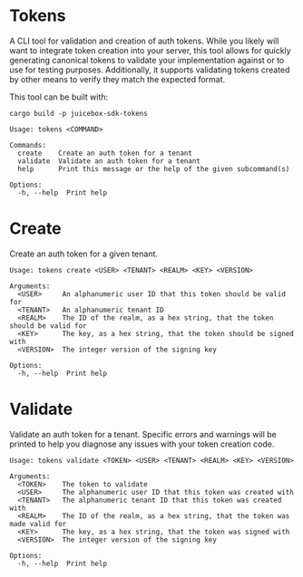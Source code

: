 # Tokens

A CLI tool for validation and creation of auth tokens. While you likely will want to integrate token creation into your server, this tool allows for quickly generating canonical tokens to validate your implementation against or to use for testing purposes. Additionally, it supports validating tokens created by other means to verify they match the expected format.

This tool can be built with:
```
cargo build -p juicebox-sdk-tokens
```

```
Usage: tokens <COMMAND>

Commands:
  create    Create an auth token for a tenant
  validate  Validate an auth token for a tenant
  help      Print this message or the help of the given subcommand(s)

Options:
  -h, --help  Print help
```

# Create

Create an auth token for a given tenant.

```
Usage: tokens create <USER> <TENANT> <REALM> <KEY> <VERSION>

Arguments:
  <USER>     An alphanumeric user ID that this token should be valid for
  <TENANT>   An alphanumeric tenant ID
  <REALM>    The ID of the realm, as a hex string, that the token should be valid for
  <KEY>      The key, as a hex string, that the token should be signed with
  <VERSION>  The integer version of the signing key

Options:
  -h, --help  Print help
```

# Validate

Validate an auth token for a tenant. Specific errors and warnings will be printed to help you diagnose any issues with your token creation code.

```
Usage: tokens validate <TOKEN> <USER> <TENANT> <REALM> <KEY> <VERSION>

Arguments:
  <TOKEN>    The token to validate
  <USER>     The alphanumeric user ID that this token was created with
  <TENANT>   The alphanumeric tenant ID that this token was created with
  <REALM>    The ID of the realm, as a hex string, that the token was made valid for
  <KEY>      The key, as a hex string, that the token was signed with
  <VERSION>  The integer version of the signing key

Options:
  -h, --help  Print help
```
